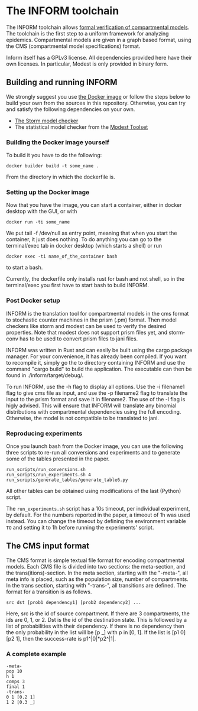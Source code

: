 # The INFORM toolchain

The INFORM toolchain allows [formal verification of compartmental models](https://arxiv.org/abs/2402.09121). The toolchain is the first step to a uniform framework for analyzing epidemics. Compartmental models are given in a graph based format, using the CMS (compartmental model specifications) format.

Inform itself has a GPLv3 license. All dependencies provided here have their own
licenses. In particular, Modest is only provided in binary form.

## Building and running INFORM
We strongly suggest you use [the Docker image](https://hub.docker.com/repository/docker/gaperez64/inform) or follow the steps below to build your own from the sources in this repository. Otherwise, you can try and satisfy the following dependencies on your own.
* [The Storm model checker](https://www.stormchecker.org/)
* The statistical model checker from the [Modest Toolset](https://www.modestchecker.net/)

### Building the Docker image yourself

To build it you have to do the following:
```
docker builder build -t some_name .
```
From the directory in which the dockerfile is. 

### Setting up the Docker image
Now that you have the image, you can start a container, either in docker desktop with the GUI, or with 
```
docker run -ti some_name
```
 We put tail -f /dev/null as entry point, meaning that when you start the container, it just does nothing. To do anything you can go to the terminal/exec tab in docker desktop (which starts a shell) or run 
```
docker exec -ti name_of_the_container bash
```
to start a bash.

Currently, the dockerfile only installs rust for bash and not shell, so in the terminal/exec you first have to start bash to build INFORM. 

### Post Docker setup

INFORM is the translation tool for compartmental models in the cms format to stochastic counter machines in the prism (.pm) format. Then model checkers like storm and modest can be used to verify the desired properties. Note that modest does not support prism files yet, and storm-conv has to be used to convert prism files to jani files. 

INFORM was written in Rust and can easily be built using the cargo package manager. For your convenience, it has already been compiled. If you want to recompile it, simply go the to directory containing INFORM and use the command "cargo build" to build the application. The executable can then be found in ./inform/target/debug/.

To run INFORM, use the -h flag to display all options. Use the -i filename1 flag to give cms file as input, and use the -p filename2 flag to translate the input to the prism format and save it in filename2. The use of the -l flag is higly advised. This will ensure that INFORM will translate any binomial distributions with compartmental dependencies using the full encoding. Otherwise, the model is not compatible to be translated to jani. 

### Reproducing experiments
Once you launch bash from the Docker image, you can use the following three
scripts to re-run all conversions and experiments and to generate some of the tables
presented in the paper. 
```
run_scripts/run_conversions.sh
run_scripts/run_experiments.sh 4
run_scripts/generate_tables/generate_table6.py
```
All other tables can be obtained using modifications
of the last (Python) script.

The `run_experiments.sh` script has a 10s timeout, per individual experiment, by default. For the numbers
reported in the paper, a timeout of 1h was used instead. You can change the
timeout by defining the environment variable `TO` and setting it to 1h before
running the experiments' script.

## The CMS input format

The CMS format is simple textual file format for encoding compartmental models. 
Each CMS file is divided into two sections: the meta-section, and the trans(itions)-section. In the meta section, starting with the "-meta-", all meta info is placed, such as the population size, number of compartments. In the trans section, starting with "-trans-", all transitions are defined. The format for a transition is as follows.
```
src dst [prob1 dependency1] [prob2 dependency2] ...
```
Here, src is the id of source compartment. If there are 3 compartments, the ids are 0, 1, or 2. Dst is the id of the destination state. This is followed by a list of probabilities with their dependency. If there is no dependency then the only probability in the list will be [p _] with p in [0, 1]. If the list is [p1 0] [p2 1], then the success-rate is p1^|0|*p2^|1|. 

### A complete example
```
-meta-
pop 10
h 1
comps 3
final 1
-trans-
0 1 [0.2 1] 
1 2 [0.3 _]
```
